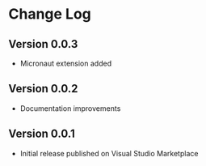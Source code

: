 # Change Log

## Version 0.0.3
* Micronaut extension added

## Version 0.0.2
* Documentation improvements

## Version 0.0.1
* Initial release published on Visual Studio Marketplace
